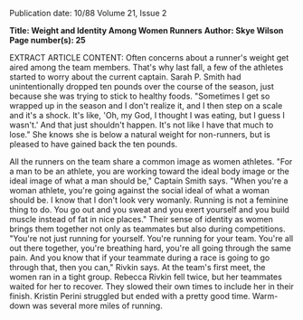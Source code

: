 Publication date: 10/88
Volume 21, Issue 2

**Title: Weight and Identity Among Women Runners**
**Author: Skye Wilson**
**Page number(s): 25**

EXTRACT ARTICLE CONTENT:
Often concerns about a runner's 
weight get aired among the team 
members. That's why last fall, a few of 
the athletes started to worry about the 
current captain. Sarah P. Smith had 
unintentionally dropped ten pounds 
over the course of the season, just 
because she was trying to stick to 
healthy foods. "Sometimes I get so 
wrapped up in the season and I don't 
realize it, and I then step on a scale and 
it's a shock. It's like, 'Oh, my God, I 
thought I was eating, but I guess I 
wasn't.' And that just shouldn't 
happen. It's not like I have that much 
to lose." She knows she is below a 
natural weight for non-runners, but is 
pleased to have gained back the ten 
pounds. 

All the runners on the team share a 
common image as women athletes. 
"For a man to be an athlete, you are 
working toward the ideal body image 
or the ideal image of what a man 
should be," 
Captain Smith says. 
"When you're a woman athlete, you're 
going against the social ideal of what a 
woman should be. I know that I don't 
look very womanly. Running is not a 
feminine thing to do. You go out and 
you sweat and you exert yourself and 
you build muscle instead of fat in nice 
places." Their sense of identity as 
women brings them together not only 
as teammates but also during 
competitions. "You're not just running 
for yourself. You're running for your 
team. You're all out there together, 
you're breathing hard, you're all going 
through the same pain. And you know 
that if your teammate during a race is 
going to go through that, then you 
can," Rivkin says. At the team's first 
meet, the women ran in a tight group. 
Rebecca Rivkin fell twice, but her 
teammates waited for her to recover. 
They slowed their own times to include 
her in their finish. Kristin Perini 
struggled but ended with a pretty good 
time. Warm-down was several more 
miles of running.